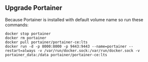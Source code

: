 ## Upgrade Portainer
Because Portainer is installed with default volume name so run these commands:
```
docker stop portainer
docker rm portainer
docker pull portainer/portainer-ce:lts
docker run -d -p 8000:8000 -p 9443:9443 --name=portainer --restart=always -v /var/run/docker.sock:/var/run/docker.sock -v portainer_data:/data portainer/portainer-ce:lts
```
